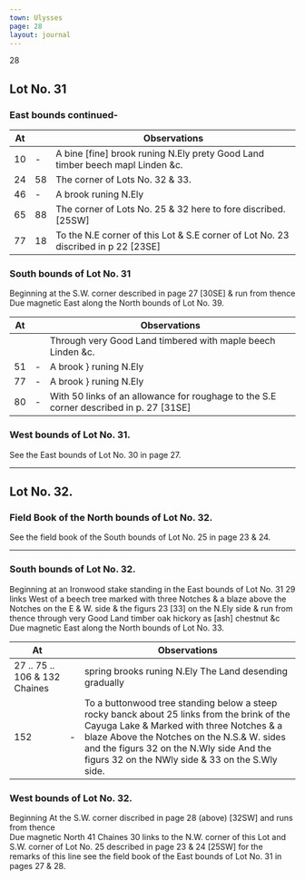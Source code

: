 ```yaml
---
town: Ulysses
page: 28
layout: journal
---
```


28

## Lot No. 31

### East bounds continued-

| At |    | Observations |
| -- | -- | ------------ |
| 10 | -  | A bine [fine] brook runing N.Ely prety Good Land timber beech mapl Linden &c.
| 24 | 58 | The corner of Lots No. 32 & 33.
| 46 | -  | A brook runing N.Ely
| 65 | 88 | The corner of Lots No. 25 & 32 here to fore discribed. [25SW]
| 77 | 18 | To the N.E corner of this Lot & S.E corner of Lot No. 23 discribed in p 22 [23SE]

### South bounds of Lot No. 31

Beginning at the S.W. corner described in page 27 [30SE] & run from thence \
Due magnetic East along the North bounds of Lot No. 39.

| At |    | Observations |
| -- | -- | ------------ |
| | | Through very Good Land timbered with maple beech Linden &c.
| 51 | - | A brook } runing N.Ely
| 77 | - | A brook } runing N.Ely
| 80 | - | With 50 links of an allowance for roughage to the S.E corner described in p. 27 [31SE]

### West bounds of Lot No. 31.

See the East bounds of Lot No. 30 in page 27.

---

## Lot No. 32.

### Field Book of the North bounds of Lot No. 32.

See the field book of the South bounds of Lot No. 25 in page 23 & 24.

---

### South bounds of Lot No. 32.

Beginning at an Ironwood stake standing in the East bounds of Lot No. 31 29 links West of a beech tree marked with three Notches & a blaze above the Notches on the E & W. side & the figurs 23 [33] on the N.Ely side & run from thence through very Good Land timber oak hickory as [ash] chestnut &c \
Due magnetic East along the North bounds of Lot No. 33.

| At |    | Observations |
| -- | -- | ------------ |
| 27 .. 75 .. 106 & 132 Chaines | | spring brooks runing N.Ely  The Land desending gradually
| 152 | - | To a buttonwood tree standing below a steep rocky banck about 25 links from the brink of the Cayuga Lake & Marked with three Notches & a blaze Above the Notches on the N.S.& W. sides and the figurs 32 on the N.Wly side And the figurs 32 on the NWly side & 33 on the S.Wly side.

### West bounds of Lot No. 32.

Beginning At the S.W. corner discribed in page 28 (above) [32SW] and runs from thence \
Due magnetic North 41 Chaines 30 links to the N.W. corner of this Lot and S.W. corner of Lot No. 25 described in page 23 & 24 [25SW] for the remarks of this line see the field book of the East bounds of Lot No. 31 in pages 27 & 28.
